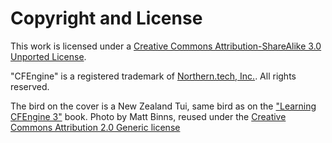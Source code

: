 # Copyright and License

This work is licensed under a [Creative Commons Attribution-ShareAlike 3.0 Unported License](http://creativecommons.org/licenses/by-sa/3.0/).

"CFEngine" is a registered trademark of [Northern.tech, Inc.](https://northern.tech/). All rights reserved.

The bird on the cover is a New Zealand Tui, same bird as on the ["Learning CFEngine 3"](http://shop.oreilly.com/product/0636920022022.do) book. Photo by Matt Binns, reused under the [Creative Commons Attribution 2.0 Generic license](http://creativecommons.org/licenses/by/2.0/deed.en)
